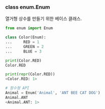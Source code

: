 ### class enum.Enum
열거형 상수를 만들기 위한 베이스 클래스.

```python
from enum import Enum

class Color(Enum):
...     RED = 1
...     GREEN = 2
...     BLUE = 3

print(Color.RED)
Color.RED

print(repr(Color.RED))
<Color.RED: 1>

# 함수형 API
Animal = Enum('Animal', 'ANT BEE CAT DOG')
Animal.ANT
<Animal.ANT: 1>
```
